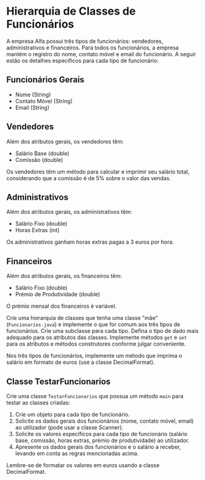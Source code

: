 # Hierarquia de Classes de Funcionários

A empresa Alfa possui três tipos de funcionários: vendedores, administrativos e financeiros. Para todos os funcionários, a empresa mantém o registro do nome, contato móvel e email do funcionário. A seguir estão os detalhes específicos para cada tipo de funcionário:

## Funcionários Gerais

- Nome (String)
- Contato Móvel (String)
- Email (String)

## Vendedores

Além dos atributos gerais, os vendedores têm:

- Salário Base (double)
- Comissão (double)

Os vendedores têm um método para calcular e imprimir seu salário total, considerando que a comissão é de 5% sobre o valor das vendas.

## Administrativos

Além dos atributos gerais, os administrativos têm:

- Salário Fixo (double)
- Horas Extras (int)

Os administrativos ganham horas extras pagas a 3 euros por hora.

## Financeiros

Além dos atributos gerais, os financeiros têm:

- Salário Fixo (double)
- Prémio de Produtividade (double)

O prémio mensal dos financeiros é variável.

Crie uma hierarquia de classes que tenha uma classe "mãe" (`Funcionarios.java`) e implemente o que for comum aos três tipos de funcionários. Crie uma subclasse para cada tipo. Defina o tipo de dado mais adequado para os atributos das classes. Implemente métodos `get` e `set` para os atributos e métodos construtores conforme julgar conveniente.

Nos três tipos de funcionários, implemente um método que imprima o salário em formato de euros (use a classe DecimalFormat).

## Classe TestarFuncionarios

Crie uma classe `TestarFuncionarios` que possua um método `main` para testar as classes criadas:

1. Crie um objeto para cada tipo de funcionário.
2. Solicite os dados gerais dos funcionários (nome, contato móvel, email) ao utilizador (pode usar a classe Scanner).
3. Solicite os valores específicos para cada tipo de funcionário (salário base, comissão, horas extras, prémio de produtividade) ao utilizador.
4. Apresente os dados gerais dos funcionários e o salário a receber, levando em conta as regras mencionadas acima.

Lembre-se de formatar os valores em euros usando a classe DecimalFormat.


